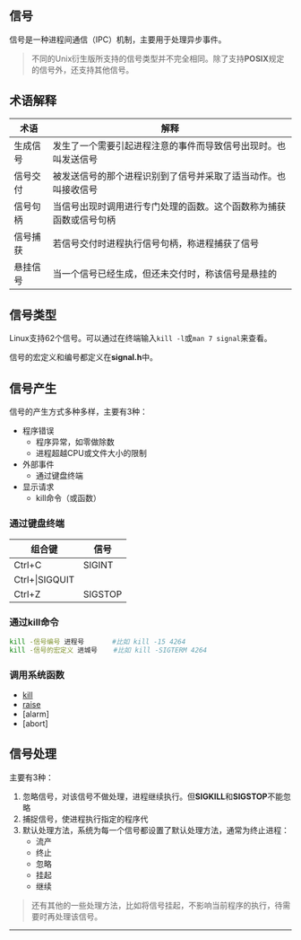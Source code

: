 ## 信号
信号是一种进程间通信（IPC）机制，主要用于处理异步事件。
>不同的Unix衍生版所支持的信号类型并不完全相同。除了支持**POSIX**规定的信号外，还支持其他信号。

## 术语解释
|术语|解释|
|-----|-------
|生成信号|发生了一个需要引起进程注意的事件而导致信号出现时。也叫发送信号
|信号交付|被发送信号的那个进程识别到了信号并采取了适当动作。也叫接收信号
|信号句柄|当信号出现时调用进行专门处理的函数。这个函数称为捕获函数或信号句柄
|信号捕获|若信号交付时进程执行信号句柄，称进程捕获了信号
|悬挂信号|当一个信号已经生成，但还未交付时，称该信号是悬挂的

## 信号类型
Linux支持62个信号。可以通过在终端输入`kill -l`或`man 7 signal`来查看。

信号的宏定义和编号都定义在**signal.h**中。
## 信号产生
信号的产生方式多种多样，主要有3种：
* 程序错误
  * 程序异常，如零做除数
  * 进程超越CPU或文件大小的限制
* 外部事件
  * 通过键盘终端
* 显示请求
  * kill命令（或函数）

### 通过键盘终端
|组合键|信号|
|-----|----|
|Ctrl+C|SIGINT|
|Ctrl+\\|SIGQUIT|
|Ctrl+Z|SIGSTOP|
### 通过kill命令
```bash
kill -信号编号 进程号       #比如 kill -15 4264
kill -信号的宏定义 进城号    #比如 kill -SIGTERM 4264
```
### 调用系统函数
* [kill](kill.md)
* [raise](raise.md)
* [alarm]
* [abort]

## 信号处理
主要有3种：

1. 忽略信号，对该信号不做处理，进程继续执行。但**SIGKILL**和**SIGSTOP**不能忽略
2. 捕捉信号，使进程执行指定的程序代
3. 默认处理方法，系统为每一个信号都设置了默认处理方法，通常为终止进程：
   * 流产
   * 终止
   * 忽略
   * 挂起
   * 继续

>还有其他的一些处理方法，比如将信号挂起，不影响当前程序的执行，待需要时再处理该信号。


-----------
